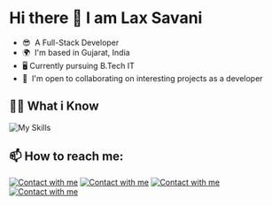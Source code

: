 # Hi there 👋 I am Lax Savani

*   😎  A Full-Stack Developer
*   🌍  I'm based in Gujarat, India
*   🖥️  Currently pursuing B.Tech IT
*   🤝  I'm open to collaborating on interesting projects as a developer

## :student: What i Know

![My Skills](https://skillicons.dev/icons?i=c,cpp,java,html,css,js,bootstrap,sass,nodejs,express,androidstudio,github,mongodb,mysql,postman,py,vscode,)

## 📫 How to reach me:

[![Contact with me](https://skillicons.dev/icons?i=linkedin)](https://www.linkedin.com/in/lax-savani-46694a282/) 
[![Contact with me](https://skillicons.dev/icons?i=instagram)](https://www.instagram.com/lax.savani.official/)
[![Contact with me](https://skillicons.dev/icons?i=facebook)](https://www.facebook.com/lax.savani.3)
[![Contact with me](https://skillicons.dev/icons?i=github)](https://github.com/laxsavani/) 

<!--
Here are some ideas to get you started:

- 🔭 I’m currently working on ...
- 🌱 I’m currently learning ...
- 👯 I’m looking to collaborate on ...
- 🤔 I’m looking for help with ...
- 💬 Ask me about ...
- 📫 How to reach me: ...
- 😄 Pronouns: ...
- ⚡ Fun fact: ...
-->
